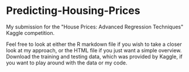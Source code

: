# Predicting-Housing-Prices
My submission for the "House Prices: Advanced Regression Techniques" Kaggle competition.

Feel free to look at either the R markdown file if you wish to take a closer look at my approach, or the HTML file if you just want a simple overview. Download the training and testing data, which was provided by Kaggle, if you want to play around with the data or my code.
